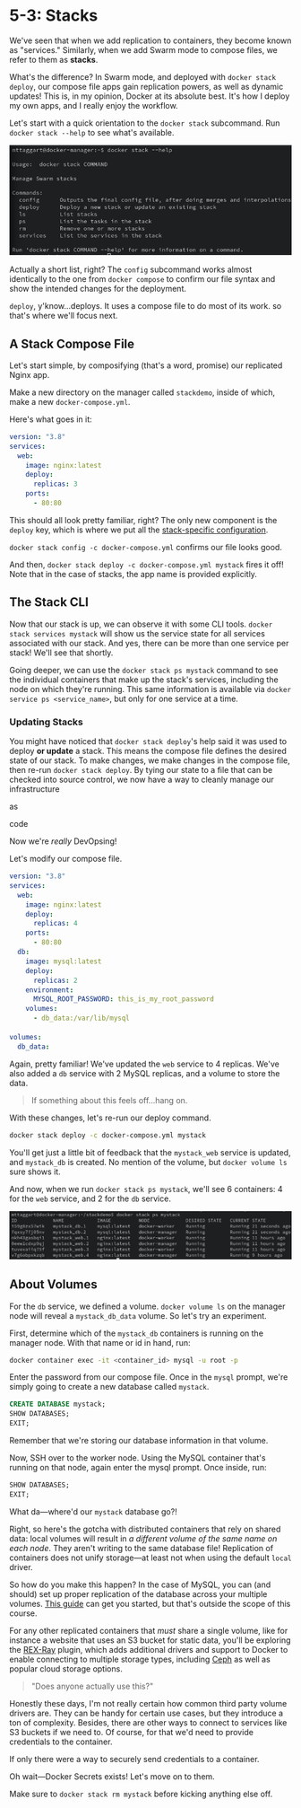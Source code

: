 # 5-3: Stacks

We've seen that when we add replication to containers, they become known as "services." Similarly, when we add Swarm mode to compose files, we refer to them as **stacks**.

What's the difference? In Swarm mode, and deployed with `docker stack deploy`, our compose file apps gain replication powers, as well as dynamic updates! This is, in my opinion, Docker at its absolute best. It's how I deploy my own apps, and I really enjoy the workflow.

Let's start with a quick orientation to the `docker stack` subcommand. Run `docker stack --help` to see what's available.

![5-3_stack-ls](../img/5-3_stack-ls.png)

Actually a short list, right? The `config` subcommand works almost identically to the one from `docker compose` to confirm our file syntax and show the intended changes for the deployment.

`deploy`, y'know...deploys. It uses a compose file to do most of its work. so that's where we'll focus next.

## A Stack Compose File

Let's start simple, by composifying (that's a word, promise) our replicated Nginx app. 

Make a new directory on the manager called `stackdemo`, inside of which, make a new `docker-compose.yml`.

Here's what goes in it:

```yaml
version: "3.8"
services:
  web:
    image: nginx:latest
    deploy:
      replicas: 3
    ports:
      - 80:80
```

This should all look pretty familiar, right? The only new component is the `deploy` key, which is where we put all the [stack-specific configuration](https://docs.docker.com/compose/compose-file/compose-file-v3/#deploy). 

`docker stack config -c docker-compose.yml` confirms our file looks good. 

And then, `docker stack deploy -c docker-compose.yml mystack` fires it off! Note that in the case of stacks, the app name is provided explicitly.

## The Stack CLI

Now that our stack is up, we can observe it with some CLI tools. `docker stack services mystack` will show us the service state for all services associated with our stack. And yes, there can be more than one service per stack! We'll see that shortly.

Going deeper, we can use the `docker stack ps mystack` command to see the individual containers that make up the stack's services, including the node on which they're running. This same information is available via `docker service ps <service_name>`, but only for one service at a time.

### Updating Stacks

You might have noticed that `docker stack deploy`'s help said it was used to deploy **or update** a stack. This means the compose file defines the desired state of our stack. To make changes, we make changes in the compose file, then re-run `docker stack deploy`. By tying our state to a file that can be checked into source control, we now have a way to cleanly manage our infrastructure

as

code


Now we're _really_ DevOpsing!

Let's modify our compose file.

```yaml
version: "3.8"
services:
  web:
    image: nginx:latest
    deploy:
      replicas: 4
    ports:
      - 80:80
  db:
    image: mysql:latest
    deploy:
      replicas: 2
    environment:
      MYSQL_ROOT_PASSWORD: this_is_my_root_password
    volumes:
      - db_data:/var/lib/mysql

volumes:
  db_data:
```

Again, pretty familiar! We've updated the `web` service to 4 replicas. We've also  added a `db` service with 2 MySQL replicas, and a volume to store the data. 

> If something about this feels off...hang on.

With these changes, let's re-run our deploy command.

```bash
docker stack deploy -c docker-compose.yml mystack
```

You'll get just a little bit of feedback that the `mystack_web` service is updated, and `mystack_db` is created. No mention of the volume, but `docker volume ls` sure shows it. 

And now, when we run `docker stack ps mystack`, we'll see 6 containers: 4 for the `web` service, and 2 for the `db` service.

![5-2_mystack-ps](../img/5-3_mystack-ps.png)

## About Volumes

For the `db` service, we defined a volume. `docker volume ls` on the manager node will reveal a `mystack_db_data` volume. So let's try an experiment.

First, determine which of the `mystack_db` containers is running on the manager node. With that name or id in hand, run:

```bash
docker container exec -it <container_id> mysql -u root -p
```

Enter the password from our compose file. Once in the `mysql` prompt, we're simply going to create a new database called `mystack`.

```sql
CREATE DATABASE mystack;
SHOW DATABASES;
EXIT;
```

Remember that we're storing our database information in that volume.

Now, SSH over to the worker node. Using the MySQL container that's running on that node, again enter the mysql prompt. Once inside, run:

```sql
SHOW DATABASES;
EXIT;
```

What da—where'd our `mystack` database go?! 

Right, so here's the gotcha with distributed containers that rely on shared data: local volumes will result in _a different volume of the same name on each node_. They aren't writing to the same database file! Replication of containers does not unify storage—at least not when using the default `local` driver.

So how do you make this happen? In the case of MySQL, you can (and should) set up proper replication of the database across your multiple volumes. [This guide](https://www.luu.io/posts/mysql-replication-docker-swarm) can get you started, but that's outside the scope of this course.

For any other replicated containers that _must_ share a single volume, like for instance a website that uses an S3 bucket for static data, you'll be exploring the [REX-Ray](https://rexray.readthedocs.io/en/stable/) plugin, which adds additional drivers and support to Docker to enable connecting to multiple storage types, including [Ceph](https://ceph.io) as well as popular cloud storage options.

> "Does anyone actually use this?"

Honestly these days, I'm not really certain how common third party volume drivers are. They can be handy for certain use cases, but they introduce a ton of complexity. Besides, there are other ways to connect to services like S3 buckets if we need to. Of course, for that we'd need to provide credentials to the container.

If only there were a way to securely send credentials to a container.

Oh wait—Docker Secrets exists! Let's move on to them.

Make sure to `docker stack rm mystack` before kicking anything else off.
